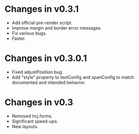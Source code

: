 # Changes in v0.3.1 #

* Add official pre-render script.
* Improve margin and border error messages.
* Fix various bugs.
* Faster.


# Changes in v0.3.0.1 #

* Fixed adjustPosition bug.
* Add "style" property to textConfig and spanConfig to match documented and intended behavior.


# Changes in v0.3 #

* Removed hcj.forms.
* Significant speed-ups.
* New layouts.
